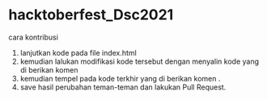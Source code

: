 # hacktoberfest_Dsc2021

cara kontribusi
1. lanjutkan kode pada file index.html
2. kemudian lalukan modifikasi kode tersebut dengan menyalin kode yang di berikan komen <!-- COPY FROM HERE -->
3. kemudian tempel pada kode terkhir yang di berikan komen <!-- AKHIR -->.
4. save hasil perubahan teman-teman dan lakukan Pull Request.
